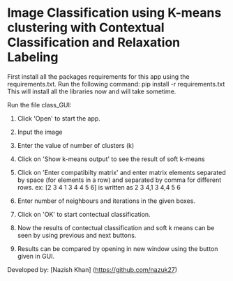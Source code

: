 # Image Classification using K-means clustering with Contextual Classification and Relaxation Labeling

First install all the packages requirements for this app using the requirements.txt.
Run the following command:
pip install -r requirements.txt
This will install all the libraries now and will take sometime.

Run the file class_GUI:
1. Click 'Open' to start the app.
2. Input the image
3. Enter the value of number of clusters (k)
4. Click on 'Show k-means output' to see the result of soft k-means
5. Click on 'Enter compatibilty matrix' and enter matrix elements separated by space (for elements in a row)
and separated by comma for different rows.
ex: 
[2 3 4
 1 3 4
 4 5 6]
is written as 2 3 4,1 3 4,4 5 6

6. Enter number of neighbours and iterations in the given boxes.
7. Click on 'OK' to start contectual classification.
8. Now the results of contectual classification and soft k means can be seen by using previous and next buttons.
9. Results can be compared by opening in new window using the button given in GUI.

Developed by:	[Nazish Khan] (https://github.com/nazuk27)
